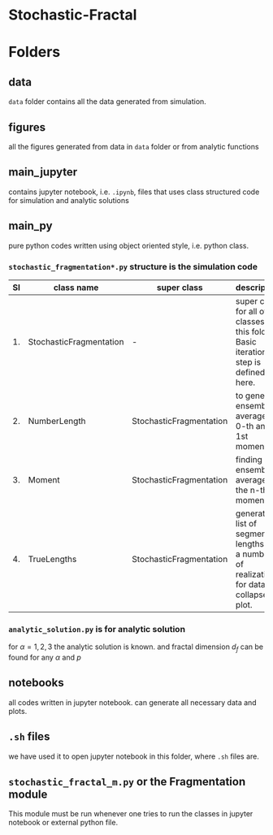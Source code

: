 # Stochastic-Fractal

# Folders
## data
`data` folder contains all the data generated from simulation.

## figures
all the figures generated from data in `data` folder or from analytic functions

## main_jupyter
contains jupyter notebook, i.e. `.ipynb`, files that uses class structured code for
 simulation and analytic solutions


## main_py
pure python codes written using object oriented style, i.e. python class.
### `stochastic_fragmentation*.py` structure is the simulation code

Sl | class name | super class | description
---|------------|-------------|----------------
1. | StochasticFragmentation | - | super class for all other classes in this folder. Basic iteration step is defined here.
2. | NumberLength | StochasticFragmentation | to generate ensemble average of 0-th and 1st moment.
3. | Moment       | StochasticFragmentation | finding ensemble average of the n-th moment.
4. | TrueLengths  | StochasticFragmentation | generate a list of segment lengths for a number of realization. for data collapse plot.

### `analytic_solution.py` is for analytic solution
for $\alpha=1,2,3$ the analytic solution is known. 
and fractal dimension $d_f$ can be found for any $\alpha$ and $p$ 

## notebooks
all codes written in jupyter notebook.
can generate all necessary data and plots.

## `.sh` files
we have used it to open jupyter notebook in this folder, where `.sh` files are.


## `stochastic_fractal_m.py` or the Fragmentation module
This module must be run whenever one tries to run the classes in jupyter notebook or external python file.
